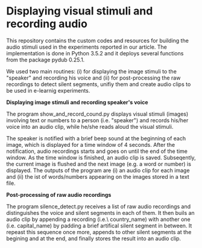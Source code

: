 # Displaying visual stimuli and recording audio

This repository contains the custom codes and resources for building the audio stimuli used in the experiments reported in our article.  The implementation is done in Python 3.5.2 and it deploys several functions from the package pydub 0.25.1.

We used two main routines: (i) for displaying the image stimuli to the "speaker" and recording his voice and (ii) for post-processing the raw recordings to detect silent segments, unifiy them and create audio clips to be used in e-learnig experiments.

**Displaying image stimuli and recording speaker's voice**

The program show_and_record_cound.py displays visual stimuli (images) involving text or numbers to a person (i.e. "speaker") and records his/her voice into an audio clip, while he/she reads aloud the visual stimuli.

The speaker is notified with a brief beep sound at the beginning of each image,  which is displayed for a time window of 4 seconds. After the notification, 
 audio recordings starts and goes on until  the end of the time window. As the time window is finished, an audio clip is saved.  Subseqently, the  current 
 image is flushed and the next image (e.g. a word or number) is displayed. The outputs of the program are (i) an audio clip for each image and (ii) the 
ist of words/numbers appearing on the images stored in a text file. 

**Post-processing of raw audio recordings**

The program silence_detect.py receives a list of raw audio recordings and distinguishes the voice and silent segments in each of them. It then buils an audio clip by appending a recording (i.e.\ country_name)  with another one (i.e. capital_name) by padding a brief artifical silent segment in between. It repeast this sequence 
once more, appends to other silent segments at the begining and at the end, and finally stores the result into an audio clip. 
